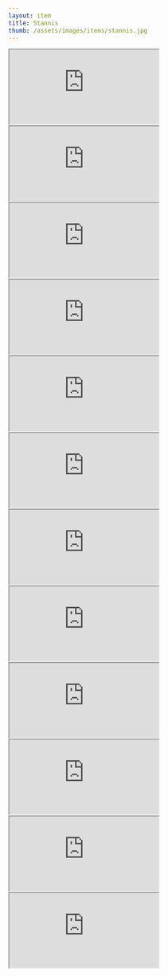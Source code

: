 ```yaml
---
layout: item
title: Stannis
thumb: /assets/images/items/stannis.jpg
---
```

<iframe onload="" src="http://magic-items.herokuapp.com/item/embed/1"></iframe>
<iframe onload="" src="http://magic-items.herokuapp.com/item/embed/57"></iframe>
<iframe onload="" src="http://magic-items.herokuapp.com/item/embed/77"></iframe>

<iframe onload="" src="http://magic-items.herokuapp.com/item/embed/3"></iframe>
<iframe onload="" src="http://magic-items.herokuapp.com/item/embed/9"></iframe>
<iframe onload="" src="http://magic-items.herokuapp.com/item/embed/17"></iframe>
<iframe onload="" src="http://magic-items.herokuapp.com/item/embed/40"></iframe>
<iframe onload="" src="http://magic-items.herokuapp.com/item/embed/55"></iframe>
<iframe onload="" src="http://magic-items.herokuapp.com/item/embed/62"></iframe>
<iframe onload="" src="http://magic-items.herokuapp.com/item/embed/65"></iframe>
<iframe onload="" src="http://magic-items.herokuapp.com/item/embed/66"></iframe>
<iframe onload="" src="http://magic-items.herokuapp.com/item/embed/78"></iframe>
